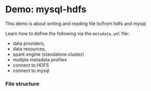 # Demo: mysql-hdfs

This demo is about writing and reading file to/from hdfs and mysql

Learn how to define the following via the `metadata.yml` file:
 - data providers,
 - data resources,
 - spark engine (standalone cluster)
 - multple metadata profiles
 - connect to HDFS
 - connect to mysql

### File structure
